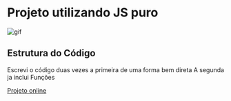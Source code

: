# Projeto utilizando JS puro
![gif](/Assets/video-demost-gif.gif)

## Estrutura do Código
Escrevi o código duas vezes a primeira de uma forma bem direta
A segunda ja inclui Funções

[Projeto online](http://impacttecnologia.online/Projetos/Template_projetos/supermercado/index.html)
